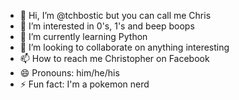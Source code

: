 - 👋 Hi, I’m @tchbostic but you can call me Chris
- 👀 I’m interested in 0's, 1's and beep boops
- 🌱 I’m currently learning Python
- 💞️ I’m looking to collaborate on anything interesting
- 📫 How to reach me Christopher on Facebook
- 😄 Pronouns: him/he/his
- ⚡ Fun fact: I'm a pokemon nerd

<!---
tchbostic/tchbostic is a ✨ special ✨ repository because its `README.md` (this file) appears on your GitHub profile.
You can click the Preview link to take a look at your changes.
--->
